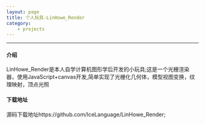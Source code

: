 ```yaml
---
layout: page
title: 个人玩具-LinHowe_Render
category: 
    - projects
---
```


----------
#### 介绍

LinHowe_Render是本人自学计算机图形学后开发的小玩具;这是一个光栅渲染器，使用JavaScript+canvas开发,简单实现了光栅化几何体，模型视图变换，纹理映射，顶点光照

#### 下载地址

源码下载地址https://github.com/IceLanguage/LinHowe_Render;
